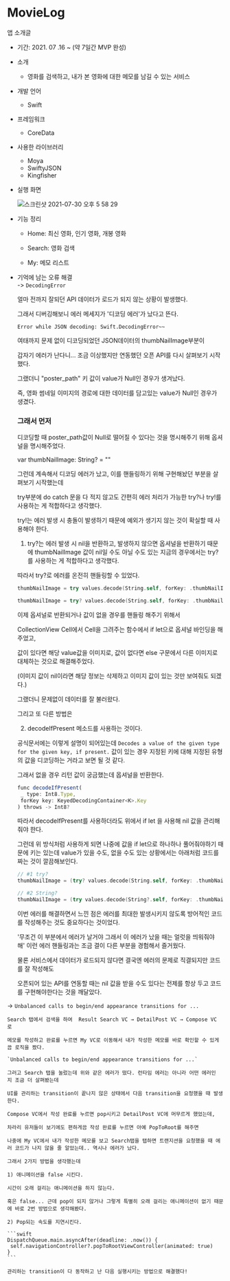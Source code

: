 # MovieLog

앱 소개글

- 기간: 2021. 07 .16 ~ (약 7일간 MVP 완성)
- 소개

    - 영화를 검색하고, 내가 본 영화에 대한 메모를 남길 수 있는 서비스

- 개발 언어

    - Swift
   
- 프레임워크

    - CoreData
  
- 사용한 라이브러리

    - Moya
    - SwiftyJSON
    - Kingfisher

- 실행 화면  
  
  ![스크린샷 2021-07-30 오후 5 58 29](https://user-images.githubusercontent.com/62836016/127729438-4978e876-85c2-4cb5-9ad4-0a6108ef36fa.png)
    

- 기능 정리

    - Home: 최신 영화, 인기 영화, 개봉 영화

    - Search: 영화 검색

    - My: 메모 리스트

- 기억에 남는 오류 해결  
-> `DecodingError`

    얼마 전까지 잘되던 API 데이터가 로드가 되지 않는 상황이 발생했다.

    그래서 디버깅해보니 에러 메세지가 '디코딩 에러'가 났다고 뜬다.

    `Error while JSON decoding: Swift.DecodingError~~`

    여태까지 문제 없이 디코딩되었던 JSON데이터의 thumbNailImage부분이

    갑자기 에러가 난다니... 조금 이상했지만 연동했던 오픈 API를 다시 살펴보기 시작했다.

    그랬더니 "poster_path" 키 값이 value가 Null인 경우가 생겨났다.

    즉, 영화 썸네일 이미지의 경로에 대한 데이터를 담고있는 value가 Null인 경우가 생겼다.

    ### 그래서 먼저

    디코딩할 때 poster_path값이 Null로 떨어질 수 있다는 것을 명시해주기 위해 옵셔널을 명시해주었다.

    var thumbNailImage: String? = ""

    그런데 계속해서 디코딩 에러가 났고, 이를 핸들링하기 위해 구현해놨던 부분을 살펴보기 시작했는데

    try부분에 do catch 문을 다 적지 않고도 간편히 에러 처리가 가능한 try?나 try!를 사용하는 게 적합하다고 생각했다. 

    try!는 에러 발생 시 충돌이 발생하기 때문에 예외가 생기지 않는 것이 확실할 때 사용해야 한다.

    1) try?는 에러 발생 시 nil을 반환하고, 발생하지 않으면 옵셔널을 반환하기 때문에 thumbNailImage 값이 nil일 수도 아닐 수도 있는 지금의 경우에서는 try?를 사용하는 게 적합하다고 생각했다.

    따라서 try?로 에러를 온전히 핸들링할 수 있었다.

    ```swift
    thumbNailImage = try values.decode(String.self, forKey: .thumbNailImage)
    ```

    ```swift
    thumbNailImage = try? values.decode(String.self, forKey: .thumbNailImage)
    ```

    이제 옵셔널로 반환되거나 값이 없을 경우를 핸들링 해주기 위해서 

    CollectionView Cell에서 Cell을 그려주는 함수에서 if let으로 옵셔널 바인딩을 해주었고,

    값이 있다면 해당 value값을 이미지로, 값이 없다면 else 구문에서 다른 이미지로 대체하는 것으로 해결해주었다.

    (이미지 값이 nil이라면 해당 정보는 삭제하고 이미지 값이 있는 것만 보여줘도 되겠다.)

    그랬더니 문제없이 데이터를 잘 불러왔다.

    그리고 또 다른 방법은

    2) decodeIfPresent 메소드를 사용하는 것이다.

    공식문서에는 이렇게 설명이 되어있는데 `Decodes a value of the given type for the given key, if present.`  값이 있는 경우 지정된 키에 대해 지정된 유형의 값을 디코딩하는 거라고 보면 될 것 같다.

    그래서 없을 경우 리턴 값이 궁금했는데 옵셔널을 반환한다.

    ```jsx
    func decodeIfPresent(
     _ type: Int8.Type,
     forKey key: KeyedDecodingContainer<K>.Key
    ) throws -> Int8?
    ```

    따라서 decodeIfPresent를 사용하더라도 위에서 if let 을 사용해 nil 값을 관리해줘야 한다.

    그런데 위 방식처럼 사용하게 되면 나중에 값을 if let으로 하나하나 풀어줘야하기 때문에 키는 있는데 value가 있을 수도, 없을 수도 있는 상황에서는 아래처럼 코드를 짜는 것이 깔끔해보인다.

    ```swift
    // #1 try?
    thumbNailImage = (try? values.decode(String.self, forKey: .thumbNailImage)) ?? ""

    // #2 String?
    thumbNailImage = (try values.decode(String?.self, forKey: .thumbNailImage)) ?? ""
    ```

    이번 에러를 해결하면서 느낀 점은 에러를 최대한 발생시키지 않도록 방어적인 코드를 작성해주는 것도 중요하다는 것이었다.  
      
    '무조건 이 부분에서 에러가 날거야 그래서 이 에러가 났을 때는 얼럿을 띄워줘야 해' 이런 에러 핸들링과는 조금 결이 다른 부분을 경험해서 즐거웠다.  

    물론 서비스에서 데이터가 로드되지 않다면 결국엔 에러의 문제로 직결되지만 코드를 잘 작성해도 
      
    오픈되어 있는 API를 연동할 때는 nil 값을 받을 수도 있다는 전제를 항상 두고 코드를 구현해야한다는 것을 깨달았다.  
  
-> `Unbalanced calls to begin/end appearance transitions for ...`

    Search 탭에서 검색을 하여  Result Search VC → DetailPost VC → Compose VC 로  
      
    메모를 작성하고 완료를 누르면 My VC로 이동해서 내가 작성한 메모를 바로 확인할 수 있게끔 로직을 짰다.

    `Unbalanced calls to begin/end appearance transitions for ...`
  
    그러고 Search 탭을 눌렀는데 위와 같은 에러가 떴다. 런타임 에러는 아니라 어떤 에러인 지 조금 더 살펴봤는데  
      
    UI를 관리하는 transition이 끝나지 않은 상태에서 다음 transition을 요청했을 때 발생한다.

    Compose VC에서 작성 완료를 누르면 pop시키고 DetailPost VC에 머무르게 했었는데,

    차라리 유저들이 보기에도 편하게끔 작성 완료를 누르면 아예 PopToRoot를 해주면

    나중에 My VC에서 내가 작성한 메모를 보고 Search탭을 탭하면 트랜지션을 요청했을 때 에러 코드가 나지 않을 줄 알았는데.. 역시나 에러가 났다. 

    그래서 2가지 방법을 생각했는데

    1) 애니메이션을 false 시킨다.

    시간이 오래 걸리는 애니메이션을 하지 않는다.

    혹은 false... 근데 pop이 되지 않거나 그렇게 특별히 오래 걸리는 애니메이션이 없기 때문에 바로 2번 방법으로 생각해봤다. 

    2) Pop되는 속도를 지연시킨다.

    ```swift
    DispatchQueue.main.asyncAfter(deadline: .now()) {
     self.navigationController?.popToRootViewController(animated: true)
    }
    ```

    관리하는 transition이 다 동작하고 난 다음 실행시키는 방법으로 해결했다!
